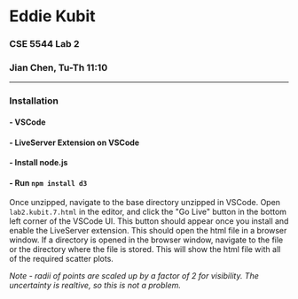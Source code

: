 # Eddie Kubit
### CSE 5544 Lab 2
### Jian Chen, Tu-Th 11:10

<hr/>

### Installation

#### - VSCode
#### - LiveServer Extension on VSCode
#### - Install node.js
#### - Run `npm install d3`

Once unzipped, navigate to the base directory unzipped in VSCode. Open `lab2.kubit.7.html` in the editor, and click the "Go Live" button in the bottom left corner of the VSCode UI. This button should appear once you install and enable the LiveServer extension. This should open the html file in a browser window. If a directory is opened in the browser window, navigate to the file or the directory where the file is stored. This will show the html file with all of the required scatter plots.

*Note - radii of points are scaled up by a factor of 2 for visibility. The uncertainty is realtive, so this is not a problem.*


